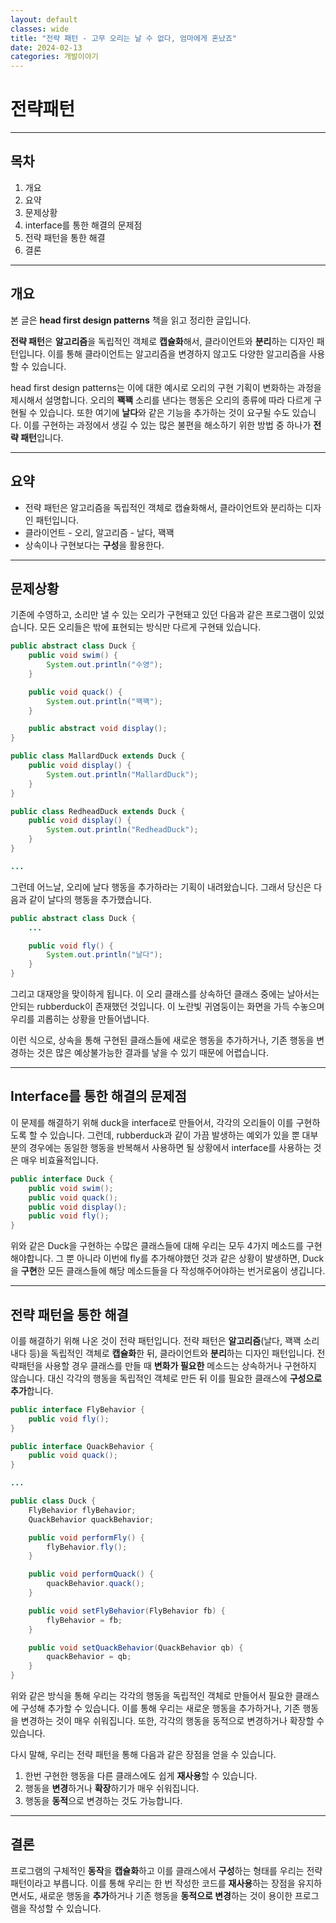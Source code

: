 ```yaml
---
layout: default
classes: wide
title: "전략 패턴 - 고무 오리는 날 수 없다, 엄마에게 혼났죠"
date: 2024-02-13
categories: 개발이야기
---
```


# 전략패턴

---

## 목차

1. 개요
2. 요약
3. 문제상황
4. interface를 통한 해결의 문제점
5. 전략 패턴을 통한 해결
6. 결론

---

## 개요

본 글은 **head first design patterns** 책을 읽고 정리한 글입니다.

**전략 패턴**은 **알고리즘**을 독립적인 객체로 **캡슐화**해서, 클라이언트와 **분리**하는 디자인 패턴입니다. 이를 통해 클라이언트는 알고리즘을 변경하지 않고도 다양한 알고리즘을 사용할 수 있습니다.

head first design patterns는 이에 대한 예시로 오리의 구현 기획이 변화하는 과정을 제시해서 설명합니다. 오리의 **꽥꽥** 소리를 낸다는 행동은 오리의 종류에 따라 다르게 구현될 수 있습니다. 또한 여기에 **날다**와 같은 기능을 추가하는 것이 요구될 수도 있습니다. 이를 구현하는 과정에서 생길 수 있는 많은 불편을 해소하기 위한 방법 중 하나가 **전략 패턴**입니다.

---

## 요약

* 전략 패턴은 알고리즘을 독립적인 객체로 캡슐화해서, 클라이언트와 분리하는 디자인 패턴입니다.
* 클라이언트 - 오리, 알고리즘 - 날다, 꽥꽥
* 상속이나 구현보다는 **구성**을 활용한다.

---

## 문제상황

기존에 수영하고, 소리만 낼 수 있는 오리가 구현돼고 있던 다음과 같은 프로그램이 있었습니다. 모든 오리들은 밖에 표현되는 방식만 다르게 구현돼 있습니다.

```java
public abstract class Duck {
    public void swim() {
        System.out.println("수영");
    }

    public void quack() {
        System.out.println("꽥꽥");
    }

    public abstract void display();
}

public class MallardDuck extends Duck {
    public void display() {
        System.out.println("MallardDuck");
    }
}

public class RedheadDuck extends Duck {
    public void display() {
        System.out.println("RedheadDuck");
    }
}

...

```

그런데 어느날, 오리에 날다 행동을 추가하라는 기획이 내려왔습니다. 그래서 당신은 다음과 같이 날다의 행동을 추가했습니다.

```java
public abstract class Duck {
    ...

    public void fly() {
        System.out.println("날다");
    }
}
```

그리고 대재앙을 맞이하게 됩니다. 이 오리 클래스를 상속하던 클래스 중에는 날아서는 안되는 rubberduck이 존재했던 것입니다. 이 노란빛 귀염둥이는 화면을 가득 수놓으며 우리를 괴롭히는 상황을 만들어냅니다.

이런 식으로, 상속을 통해 구현된 클래스들에 새로운 행동을 추가하거나, 기존 행동을 변경하는 것은 많은 예상불가능한 결과를 낳을 수 있기 때문에 어렵습니다.

---

## Interface를 통한 해결의 문제점

이 문제를 해결하기 위해 duck을 interface로 만들어서, 각각의 오리들이 이를 구현하도록 할 수 있습니다. 그런데, rubberduck과 같이 가끔 발생하는 예외가 있을 뿐 대부분의 경우에는 동일한 행동을 반복해서 사용하면 될 상황에서 interface를 사용하는 것은 매우 비효율적입니다.

```java
public interface Duck {
    public void swim();
    public void quack();
    public void display();
    public void fly();
}
```

위와 같은 Duck을 구현하는 수많은 클래스들에 대해 우리는 모두 4가지 메소드를 구현해야합니다. 그 뿐 아니라 이번에 fly를 추가해야했던 것과 같은 상황이 발생하면, Duck을 **구현**한 모든 클래스들에 해당 메소드들을 다 작성해주어야하는 번거로움이 생깁니다.

---

## 전략 패턴을 통한 해결

이를 해결하기 위해 나온 것이 전략 패턴입니다. 전략 패턴은 **알고리즘**(날다, 꽥꽥 소리내다 등)을 독립적인 객체로 **캡슐화**한 뒤, 클라이언트와 **분리**하는 디자인 패턴입니다. 전략패턴을 사용할 경우 클래스를 만들 때 **변화가 필요한** 메소드는 상속하거나 구현하지 않습니다. 대신 각각의 행동을 독립적인 객체로 만든 뒤 이를 필요한 클래스에 **구성으로 추가**합니다.

```java
public interface FlyBehavior {
    public void fly();
}

public interface QuackBehavior {
    public void quack();
}

...

public class Duck {
    FlyBehavior flyBehavior;
    QuackBehavior quackBehavior;

    public void performFly() {
        flyBehavior.fly();
    }

    public void performQuack() {
        quackBehavior.quack();
    }

    public void setFlyBehavior(FlyBehavior fb) {
        flyBehavior = fb;
    }

    public void setQuackBehavior(QuackBehavior qb) {
        quackBehavior = qb;
    }
}
```

위와 같은 방식을 통해 우리는 각각의 행동을 독립적인 객체로 만들어서 필요한 클래스에 구성해 추가할 수 있습니다. 이를 통해 우리는 새로운 행동을 추가하거나, 기존 행동을 변경하는 것이 매우 쉬워집니다. 또한, 각각의 행동을 동적으로 변경하거나 확장할 수 있습니다.

다시 말해, 우리는 전략 패턴을 통해 다음과 같은 장점을 얻을 수 있습니다.

1. 한번 구현한 행동을 다른 클래스에도 쉽게 **재사용**할 수 있습니다.
2. 행동을 **변경**하거나 **확장**하기가 매우 쉬워집니다.
3. 행동을 **동적**으로 변경하는 것도 가능합니다.

---

## 결론

프로그램의 구체적인 **동작**을 **캡슐화**하고 이를 클래스에서 **구성**하는 형태를 우리는 전략 패턴이라고 부릅니다. 이를 통해 우리는 한 번 작성한 코드를 **재사용**하는 장점을 유지하면서도, 새로운 행동을 **추가**하거나 기존 행동을 **동적으로 변경**하는 것이 용이한 프로그램을 작성할 수 있습니다.